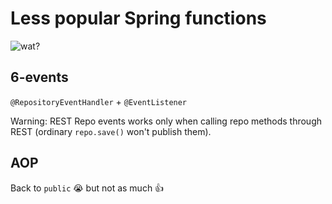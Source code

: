 # Less popular Spring functions

![wat?](https://media.giphy.com/media/l3q2K5jinAlChoCLS/giphy.gif)

## 6-events

`@RepositoryEventHandler` + `@EventListener`

Warning: REST Repo events works only when calling repo methods through REST (ordinary `repo.save()` won't publish them).

## AOP

Back to `public` 😭 but not as much 👍
